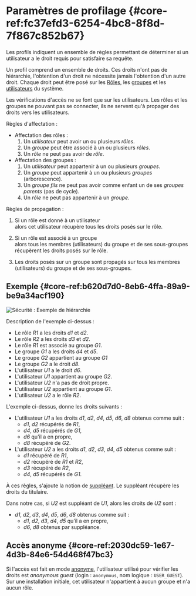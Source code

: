 # Paramètres de profilage {#core-ref:fc37efd3-6254-4bc8-8f8d-7f867c852b67}

Les profils indiquent un ensemble de règles permettant de déterminer si un
utilisateur a le droit requis pour satisfaire sa requête.

Un profil comprend un ensemble de droits. Ces droits n'ont pas de hiérarchie,
l'obtention d'un droit ne nécessite jamais l'obtention d'un autre droit. Chaque
droit peut être posé sur les [Rôles][roles], les [groupes][groups] et les
[utilisateurs][users] du système.

Les vérifications d'accès ne se font que sur les utilisateurs. Les rôles et les
groupes ne pouvant pas se connecter, ils ne servent qu'à propager des droits
vers les utilisateurs.

Règles d'affectation :

*   Affectation des rôles :
    1.  Un *utilisateur* peut avoir un ou plusieurs *rôles*.
    1.  Un *groupe* peut être associé à un ou plusieurs *rôles*.
    1.  Un *rôle* ne peut pas avoir de *rôle*.
*   Affectation des groupes :
    1.  Un *utilisateur* peut appartenir à un ou plusieurs *groupes*.
    1.  Un *groupe* peut appartenir à un ou plusieurs *groupes* (arborescence).
    1.  Un *groupe fils* ne peut pas avoir comme enfant un de ses *groupes
        parents* (pas de cycle).
    1.  Un *rôle* ne peut pas appartenir à un *groupe*.

Règles de propagation :

1.  Si un rôle est donné à un utilisateur  
    alors cet utilisateur récupère tous les droits posés sur le rôle.

1.  Si un rôle est associé à un groupe  
    alors tous les membres (utilisateurs) du groupe et de ses sous-groupes
    récupèrent les droits posés sur le rôle.

1.  Les droits posés sur un groupe sont propagés sur tous les membres
    (utilisateurs) du groupe et de ses sous-groupes.

## Exemple {#core-ref:b620d7d0-8eb6-4ffa-89a9-be9a34acf190}

![ Sécurité : Exemple de hiérarchie ](securite/profilaccountgraph.png)

Description de l'exemple ci-dessus :

*   Le rôle _R1_ a les droits _d1_ et _d2_.
*   Le rôle _R2_ a les droits _d3_ et _d2_.
*   Le rôle _R1_ est associé au groupe _G1_.
*   Le groupe _G1_ a les droits _d4_ et _d5_.
*   Le groupe _G2_ appartient au groupe _G1_
*   Le groupe _G2_ a le droit _d8_.
*   L'utilisateur _U1_ a le droit _d6_.
*   L'utilisateur _U1_ appartient au groupe _G2_.
*   L'utilisateur _U2_ n'a pas de droit propre.
*   L'utilisateur _U2_ appartient au groupe _G1_.
*   L'utilisateur _U2_ a le rôle _R2_.


L'exemple ci-dessus, donne les droits suivants :

*   L'utilisateur _U1_ a les droits _d1_, _d2_, _d4_, _d5_, _d6_, _d8_ obtenus
    comme suit :
    *   _d1_, _d2_ récupérés de _R1_,
    *   _d4_, _d5_ récupérés de _G1_,
    *   _d6_ qu'il a en propre,
    *   _d8_ récupéré de _G2_.
*   L'utilisateur _U2_ a les droits _d1_, _d2_, _d3_, _d4_, _d5_ obtenus comme
    suit :
    *   _d1_ récupéré de _R1_,
    *   _d2_ récupéré de _R1_ et _R2_,
    *   _d3_ récupéré de _R2_,
    *   _d4_, _d5_ récupérés de _G1_.


À ces règles, s'ajoute la notion de [suppléant][suppleant]. Le suppléant
récupère les droits du titulaire.

Dans notre cas, si _U2_ est suppléant de _U1_, alors les droits de _U2_ sont :

*   _d1_, _d2_, _d3_, _d4_, _d5_, _d6_, _d8_ obtenus comme suit :
    *   _d1_, _d2_, _d3_, _d4_, _d5_ qu'il a en propre,
    *   _d6_, _d8_ obtenus par suppléance.

## Accès anonyme {#core-ref:2030dc59-1e67-4d3b-84e6-54d468f47bc3}

Si l'accès est fait en mode [anonyme][guest], l'utilisateur utilisé pour
vérifier les droits est *anonymous guest* (login : `anonymous`, nom logique :
`USER_GUEST`). Sur une installation initiale, cet utilisateur n'appartient à
aucun groupe et n'a aucun rôle.




<!-- links -->
[authentification]: #core-ref:b482b82b-ebe2-46e4-8051-c6e83d11a2ae
[actiondef]:        #core-ref:7fcd8c91-b981-4ef6-b4b5-7975a17dbe73 "Définition d'une action"
[suppleant]:        #core-ref:1591eb1c-aead-4f7b-bde9-5f42e397b22e
[users]:            #core-ref:02f32b3d-be94-44f7-9b98-879c6b551c4a
[groups]:           #core-ref:d3a9acde-f4fa-4a0b-8acc-1303f8e6b17e
[roles]:            #core-ref:b9742040-0367-4a3d-a411-7195ec5fa7a4
[guest]:            #core-ref:932e2070-6929-11e2-8218-0021e9fffec1
[document]:         #core-ref:67929e29-abef-437c-88a3-7f43647c60ff "Définition d'un document"
[acls]:             #core-ref:a98b72ea-c063-4907-abc4-e5171ab55e59 "Déclaration de droits applicatifs"
[actionw]:          #core-ref:90bf0711-7874-4c9d-bdf0-7d28becb7628 "Déclaration d'une action"
[wshimport]:        #core-ref:1c97f553-dcba-454e-96a0-8059230065b3 "Importation par wsh"
[CSV]:              http://fr.wikipedia.org/wiki/Comma-separated_values "Comma-separated values sur wikipedia"
[ODS]:              http://fr.wikipedia.org/wiki/OpenDocument "Open Document sur wikipedia"